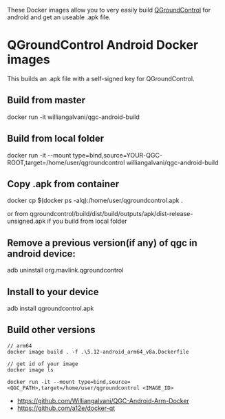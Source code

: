 These Docker images allow you to very easily build [QGroundControl](https://github.com/mavlink/qgroundcontrol) for android and get an useable .apk file.

# QGroundControl Android Docker images

This builds an .apk file with a self-signed key for QGroundControl.

## Build from master

docker run -it williangalvani/qgc-android-build

## Build from local folder

docker run -it --mount type=bind,source=YOUR-QGC-ROOT,target=/home/user/qgroundcontrol williangalvani/qgc-android-build

## Copy .apk from container

docker cp \$(docker ps -alq):/home/user/qgroundcontrol.apk .

or from qgroundcontrol/build/dist/build/outputs/apk/dist-release-unsigned.apk if you build from local folder

## Remove a previous version(if any) of qgc in android device:

adb uninstall org.mavlink.qgroundcontrol

## Install to your device

adb install qgroundcontrol.apk

## Build other versions

```
// arm64
docker image build . -f .\5.12-android_arm64_v8a.Dockerfile

// get id of your image
docker image ls

docker run -it --mount type=bind,source=<QGC_PATH>,target=/home/user/qgroundcontrol <IMAGE_ID>
```

- https://github.com/Williangalvani/QGC-Android-Arm-Docker
- https://github.com/a12e/docker-qt
